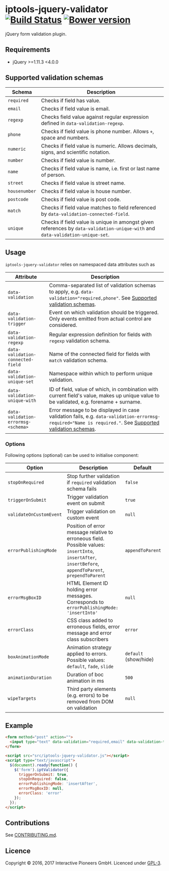 # iptools-jquery-validator [![Build Status](http://img.shields.io/travis/interactive-pioneers/iptools-jquery-validator.svg)](https://travis-ci.org/interactive-pioneers/iptools-jquery-validator) [![Bower version](https://badge.fury.io/bo/iptools-jquery-validator.svg)](http://badge.fury.io/bo/iptools-jquery-validator)

jQuery form validation plugin.

## Requirements

- jQuery >=1.11.3 <4.0.0

## Supported validation schemas

| Schema        | Description                                                                                                                    |
| ---------     | -----------                                                                                                                    |
| `required`    | Checks if field has value.                                                                                                     |
| `email`       | Checks if field value is email.                                                                                                |
| `regexp`      | Checks field value against regular expression defined in `data-validation-regexp`.                                             |
| `phone`       | Checks if field value is phone number. Allows `+`, space and numbers.                                                          |
| `numeric`     | Checks if field value is numeric. Allows decimals, signs, and scientific notation.                                             |
| `number`      | Checks if field value is number.                                                                                               |
| `name`        | Checks if field value is name, i.e. first or last name of person.                                                              |
| `street`      | Checks if field value is street name.                                                                                          |
| `housenumber` | Checks if field value is house number.                                                                                         |
| `postcode`    | Checks if field value is post code.                                                                                            |
| `match`       | Checks if field value matches to field referenced by `data-validation-connected-field`.                                        |
| `unique`      | Checks if field value is unique in amongst given references by `data-validation-unique-with` and `data-validation-unique-set`. |

## Usage

`iptools-jquery-validator` relies on namespaced data attributes such as

| Attribute                           | Description                                                                                                                                                                              |
| ---------                           | -----------                                                                                                                                                                              |
| `data-validation`                   | Comma-separated list of validation schemas to apply, e.g. `data-validation="required,phone"`. See [Supported validation schemas](#supported-validation-schemas).                         |  
| `data-validation-trigger`           | Event on which validation should be triggered. Only events emitted from actual control are considered.                                                                                   |
| `data-validation-regexp`            | Regular expression definition for fields with `regexp` validation schema.                                                                                                                |
| `data-validation-connected-field`   | Name of the connected field for fields with `match` validation schema.                                                                                                                   |
| `data-validation-unique-set`        | Namespace within which to perform unique validation.                                                                                                                                     |
| `data-validation-unique-with`       | ID of field, value of which, in combination with current field's value, makes up unique value to be validated, e.g. forename + surname.                                                  |
| `data-validation-errormsg-<schema>` | Error message to be displayed in case validation fails, e.g. `data-validation-errormsg-required="Name is required."`. See [Supported validation schemas](#supported-validation-schemas). |

### Options

Following options (optional) can be used to initialise component:

| Option                  | Description                                                                                                                                              | Default               |
| ------                  | -----------                                                                                                                                              | -------               |
| `stopOnRequired`        | Stop further validation if `required` validation schema fails                                                                                            | `false`               |
| `triggerOnSubmit`       | Trigger validation event on submit                                                                                                                       | `true`                |
| `validateOnCustomEvent` | Trigger validation on custom event                                                                                                                       | `null`                |
| `errorPublishingMode`   | Position of error message relative to erroneous field. Possible values: `insertInto`, `insertAfter`, `insertBefore`, `appendToParent`, `prependToParent` | `appendToParent`      |
| `errorMsgBoxID`         | HTML Element ID holding error messages. Corresponds to `errorPublishingMode: 'insertInto'`                                                               | `null`                |
| `errorClass`            | CSS class added to erroneous fields, error message and error class subscribers                                                                           | `error`               |
| `boxAnimationMode`      | Animation strategy applied to errors. Possible values: `default`, `fade`, `slide`                                                                        | `default` (show/hide) |
| `animationDuration`     | Duration of boc animation in ms                                                                                                                          | `500`                 |
| `wipeTargets`           | Third party elements (e.g. errors) to be removed from DOM on validation                                                                                  | `null`                |

## Example

```html
<form method="post" action="">
  <input type="text" data-validation="required,email" data-validation-trigger="change" data-validation-errormsg-required="Dieses Feld ist ein Pflichtfeld." data-validation-errormsg-email="Bitte geben Sie eine gültige E-Mail-Adresse an.">
</form>

<script src="src/iptools-jquery-validator.js"></script>
<script type="text/javascript">
  $(document).ready(function() {
    $('form').iptValidator({
      triggerOnSubmit: true,
      stopOnRequired: false,
      errorPublishingMode: 'insertAfter',
      errorMsgBoxID: null,
      errorClass: 'error'
    });
  });
</script>
```

## Contributions

See [CONTRIBUTING.md](CONTRIBUTING.md).

## Licence

Copyright © 2016, 2017 Interactive Pioneers GmbH. Licenced under [GPL-3](LICENSE).
